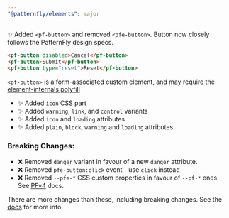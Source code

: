 ```yaml
---
"@patternfly/elements": major
---
```

✨ Added `<pf-button>` and removed `<pfe-button>`. Button now closely follows 
the PatternFly design specs.

```html
<pf-button disabled>Cancel</pf-button>
<pf-button>Submit</pf-button>
<pf-button type="reset">Reset</pf-button>
```

`<pf-button>` is a form-associated custom element, and may require the 
[element-internals polyfill][polyfill]

- ✨ Added `icon` CSS part
- ✨ Added `warning`, `link`, and `control` variants
- ✨ Added `icon` and `loading` attributes
- ✨ Added `plain`, `block`, `warning` and `loading` attributes

### Breaking Changes:

- ❌ Removed `danger` variant in favour of a new `danger` attribute.
- ❌ Removed `pfe-button:click` event - use `click` instead
- ❌ Removed `--pfe-*` CSS custom properties in favour of `--pf-*` ones. See [PFv4][PFv4] docs.

There are more changes than these, including breaking changes. See the [docs][docs] for more info.

[docs]: https://patternflyelements.org/components/button/
[PFv4]: https://patternfly.org/v4/
[polyfill]: https://npm.im/element-internals-polyfill
